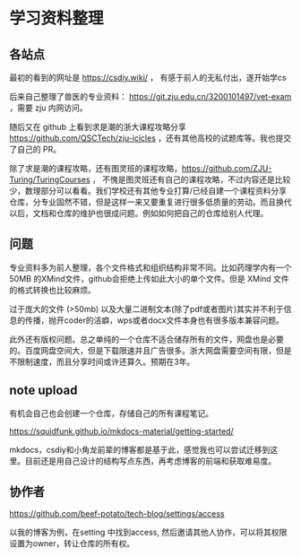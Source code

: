 # 学习资料整理


## 各站点

最初的看到的网址是 https://csdiy.wiki/ ， 有感于前人的无私付出，遂开始学cs

后来自己整理了兽医的专业资料： https://git.zju.edu.cn/3200101497/vet-exam ，需要 zju 内网访问。

随后又在 github 上看到求是潮的浙大课程攻略分享 https://github.com/QSCTech/zju-icicles ，还有其他高校的试题库等。我也提交了自己的 PR。

除了求是潮的课程攻略，还有图灵班的课程攻略，https://github.com/ZJU-Turing/TuringCourses ， 不愧是图灵班还有自己的课程攻略，不过内容还是比较少，数理部分可以看看。我们学校还有其他专业打算/已经自建一个课程资料分享仓库，分专业固然不错，但是这样一来又要重复进行很多低质量的劳动。而且换代以后，文档和仓库的维护也很成问题。例如如何把自己的仓库给别人代理。




## 问题

专业资料多为前人整理，各个文件格式和组织结构非常不同。比如药理学内有一个 50MB 的XMind文件，github会拒绝上传如此大小的单个文件。但是 XMind 文件的格式转换也比较麻烦。

过于庞大的文件 (>50mb) 以及大量二进制文本(除了pdf或者图片)其实并不利于信息的传播，抛开coder的洁癖，wps或者docx文件本身也有很多版本兼容问题。

此外还有版权问题。总之单纯的一个仓库不适合储存所有的文件，网盘也是必要的。百度网盘空间大，但是下载限速并且广告很多。浙大网盘需要空间有限，但是不限制速度，而且分享时间或许还算久。预期在3年。



## note upload

有机会自己也会创建一个仓库，存储自己的所有课程笔记。

https://squidfunk.github.io/mkdocs-material/getting-started/

mkdocs，csdiy和小角龙前辈的博客都是基于此，感觉我也可以尝试迁移到这里。目前还是用自己设计的结构写点东西，再考虑博客的前端和获取难易度。


## 协作者

https://github.com/beef-potato/tech-blog/settings/access

以我的博客为例，在setting 中找到access, 然后邀请其他人协作，可以将其权限设置为owner，转让仓库的所有权。

